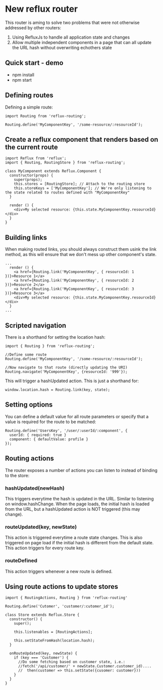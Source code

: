 # New reflux router 
This router is aming to solve two problems that were not otherwise addressed by other routers:

1. Using RefluxJs to handle all application state and changes
2. Allow multiple independent components in a page that can all update the URL hash without overwriting echothers state

## Quick start - demo

* npm install
* npm start


## Defining routes

Defining a simple route:

```
import Routing from 'reflux-routing';

Routing.define('MyComponentKey', '/some-resource/:resourceId');
```

## Create a reflux component that renders based on the current route

```
import Reflux from 'reflux';
import { Routing, RoutingStore } from 'reflux-routing';

class MyComponent extends Reflux.Component {
  constructor(props) {
    super(props);
    this.stores = [RoutingStore]; // Attach to the routing store
    this.storeKeys = ['MyComponentKey']; // We're only listening to the state related to routes defined with "MyComponentKey"
  }
  
  render () {
    <div>My selected resource: {this.state.MyComponentKey.resourceId}</div>
  }
}

```
## Building links
When making routed links, you should always construct them usink the link method, as this will ensure that we don't mess up other component's state.
```
...
  render () {
    <a href={Routing.link('MyComponentKey', { resourceId: 1 })}>Resource 1</a>
    <a href={Routing.link('MyComponentKey', { resourceId: 2 })}>Resource 2</a>
    <a href={Routing.link('MyComponentKey', { resourceId: 3 })}>Resource 3</a>
    <div>My selected resource: {this.state.MyComponentKey.resourceId}</div>
  }
...
```
## Scripted navigation
There is a shorthand for setting the location hash:
```
import { Routing } from 'reflux-routing';

//Define some route
Routing.define('MyComponentKey', '/some-resource/:resourceId');

//Now navigate to that route (directly updating the URI)
Routing.navigate('MyComponentKey', {resourceId: '999'});

```
This will trigger a hashUpdated action. This is just a shorthand for:
```
window.location.hash = Routing.link(key, state);
```

## Setting options
You can define a default value for all route parameters or specify that a value is required for the route to be matched:
```
Routing.define('UsersKey', '/user/:userId/:component', {
  userId: { required: true }
  component: { defaultValue: profile }
});
```

## Routing actions
The router exposes a number of actions you can listen to instead of binding to the store:

### hashUpdated(newHash)
This triggers everytime the hash is updated in the URL. Similar to listening on window.hashChange.
When the page loads, the initial hash is loaded from the URL, but a hashUpdated action is NOT triggered (this may change).

### routeUpdated(key, newState)
This action is triggered everytime a route state changes. This is also triggered on page load if the initial hash is different from the default state.
This action triggers for every route key.

### routeDefined
This action triggers whenever a new route is defined.

## Using route actions to update stores
```
import { RoutingActions, Routing } from 'reflux-routing'

Routing.define('Cutomer', 'customer/:cutomer_id');

class Store extends Reflux.Store {
  constructor() {
    super();

    this.listenables = [RoutingActions];

    this.setStateFromHash(location.hash);
  }

  onRouteUpdated(key, newState) {
    if (key === 'Customer') {
      //Do some fetching based on customer state, i.e.:
      //fetch('/api/customer/' + newState.Customer.customer_id)....
      //  then(customer => this.setState({cusomer: customer}))
    }
  }
}
```

